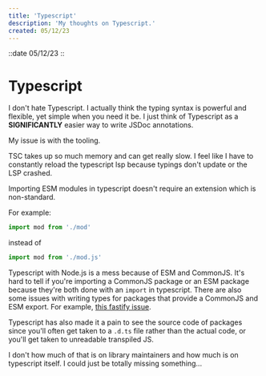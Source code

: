 ```yaml
---
title: 'Typescript'
description: 'My thoughts on Typescript.'
created: 05/12/23
---
```

::date 
05/12/23
::
# Typescript

I don't hate Typescript. I actually think the typing syntax is powerful and
flexible, yet simple when you need it be. I just think of Typescript as a **SIGNIFICANTLY**
easier way to write JSDoc annotations.

My issue is with the tooling.

TSC takes up so much memory and can get really slow. I feel like I have to
constantly reload the typescript lsp because typings don't update or the LSP crashed.

Importing ESM
modules in typescript doesn't require an extension which is non-standard.

For example:
```ts
import mod from './mod'
```

instead of
```js
import mod from './mod.js'
```

Typescript with Node.js is a mess because of ESM and CommonJS. It's hard to tell
if you're importing a CommonJS package or an ESM package because they're both
done with an `import` in typescript. There are also some issues with writing
types for packages that provide a CommonJS and ESM export. For example, [this fastify issue](https://github.com/fastify/fastify-plugin/pull/200).

Typescript has also made it a pain to see the source code of packages since
you'll often get taken to a `.d.ts` file rather than the actual code, or you'll
get taken to unreadable transpiled JS.

I don't how much of that is on library maintainers and how much is on typescript
itself. I could just be totally missing something...